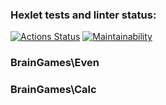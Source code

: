 ### Hexlet tests and linter status:
[![Actions Status](https://github.com/YaroslavGrigoryev/php-project-lvl1/workflows/hexlet-check/badge.svg)](https://github.com/YaroslavGrigoryev/php-project-lvl1/actions)
[![Maintainability](https://api.codeclimate.com/v1/badges/a99a88d28ad37a79dbf6/maintainability)](https://codeclimate.com/github/codeclimate/codeclimate/maintainability)

### BrainGames\Even  <a href="https://asciinema.org/a/497955"><img src="https://asciinema.org/images/favicon-2d62dafa447cf018340b7121007568e3.png?vsn=d" width="15"></a>
### BrainGames\Calc  <a href="link"><img src="https://asciinema.org/images/favicon-2d62dafa447cf018340b7121007568e3.png?vsn=d" width="15"></a>